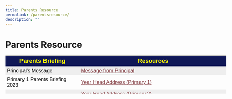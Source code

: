 ```yaml
---
title: Parents Resource
permalink: /parentsresource/
description: ""
---
```

# Parents Resource

<table style="box-sizing: border-box; color: rgb(0, 0, 0); font-family: Signika, Arial, sans-serif; font-size: 16px; font-style: normal; font-variant-ligatures: normal; font-variant-caps: normal; font-weight: 400; letter-spacing: normal; orphans: 2; text-align: start; text-transform: none; white-space: normal; widows: 2; word-spacing: 0px; -webkit-text-stroke-width: 0px; text-decoration-thickness: initial; text-decoration-style: initial; text-decoration-color: initial; height: 120px; width: 715.156px;"><tbody style="box-sizing: border-box;"><tr style="box-sizing: border-box; height: 23px;"><td style="box-sizing: border-box; padding: 5px; width: 232px; background-color: rgb(16, 24, 87); height: 23px; text-align: center;"><span style="box-sizing: border-box; font-size: 14pt; font-family: arial, helvetica, sans-serif; color: rgb(255, 255, 0);"><strong style="box-sizing: border-box; font-weight: bolder;">Parents Briefing</strong></span></td><td style="box-sizing: border-box; padding: 5px; width: 460.156px; background-color: rgb(16, 24, 87); height: 23px; text-align: center;"><span style="box-sizing: border-box; font-size: 14pt; font-family: arial, helvetica, sans-serif; color: rgb(255, 255, 0);"><strong style="box-sizing: border-box; font-weight: bolder;">Resources</strong></span></td></tr><tr style="box-sizing: border-box; background: rgb(238, 238, 238); height: 23px;"><td style="box-sizing: border-box; padding: 5px; width: 232px; height: 23px; text-align: left;"><span style="box-sizing: border-box; font-family: arial, helvetica, sans-serif; font-size: 12pt;">Principal’s Message</span></td><td style="box-sizing: border-box; padding: 5px; width: 460.156px; height: 23px; text-align: left;"><a href="https://youtu.be/GxwuNvGg63g" target="_blank" rel="noopener" style="box-sizing: border-box; background-color: transparent; cursor: pointer; transition: all 0.25s ease-in-out 0s; color: rgb(128, 56, 61);"><span style="box-sizing: border-box; font-family: arial, helvetica, sans-serif;">Message from Principal</span></a></td></tr><tr style="box-sizing: border-box; height: 23px;"><td style="box-sizing: border-box; padding: 5px; width: 232px; height: 23px; text-align: left;"><span style="box-sizing: border-box; font-family: arial, helvetica, sans-serif; font-size: 12pt;">Primary 1 Parents Briefing 2023</span></td><td style="box-sizing: border-box; padding: 5px; width: 460.156px; height: 23px; text-align: left;"><a href="https://youtu.be/HfQNleAWQSg" target="_blank" rel="noopener" style="box-sizing: border-box; background-color: transparent; cursor: pointer; transition: all 0.25s ease-in-out 0s; color: rgb(128, 56, 61);"><span style="box-sizing: border-box; font-family: arial, helvetica, sans-serif;"><span style="box-sizing: border-box; font-family: arial, helvetica, sans-serif; font-size: 12pt;">Year Head Address (Primary 1)</span></span></a></td></tr><tr style="box-sizing: border-box; background: rgb(238, 238, 238); height: 23px;"><td style="box-sizing: border-box; padding: 5px; width: 232px; height: 23px; text-align: left;"><span style="box-sizing: border-box; font-family: arial, helvetica, sans-serif; font-size: 12pt;">Primary 2 Parents Briefing 2023</span></td><td style="box-sizing: border-box; padding: 5px; width: 460.156px; height: 23px; text-align: left;"><a href="https://youtu.be/s1RIQqc87Rc" target="_blank" rel="noopener" style="box-sizing: border-box; background-color: transparent; cursor: pointer; transition: all 0.25s ease-in-out 0s; color: rgb(128, 56, 61);"><span style="box-sizing: border-box; font-family: arial, helvetica, sans-serif;"><span style="box-sizing: border-box; font-family: arial, helvetica, sans-serif; font-size: 12pt;">Year Head Address (Primary 2)</span></span></a><br style="box-sizing: border-box;"><span style="box-sizing: border-box; font-family: arial, helvetica, sans-serif;"><a href="https://youtu.be/zDKyUUGykQw" target="_blank" rel="noopener" style="box-sizing: border-box; background-color: transparent; cursor: pointer; transition: all 0.25s ease-in-out 0s; color: rgb(128, 56, 61);">P2 Parents Briefing for English Language</a><br style="box-sizing: border-box;"><a href="https://youtu.be/xX5bHDGFjsM" target="_blank" rel="noopener" style="box-sizing: border-box; background-color: transparent; cursor: pointer; transition: all 0.25s ease-in-out 0s; color: rgb(128, 56, 61);">P2 Parents Briefing for Mathematics</a><br style="box-sizing: border-box;"><a href="https://youtu.be/5ypYBIvATXE" target="_blank" rel="noopener" style="box-sizing: border-box; background-color: transparent; cursor: pointer; transition: all 0.25s ease-in-out 0s; color: rgb(128, 56, 61);">P2 Parents Briefing for Mother Tongue Language</a><br style="box-sizing: border-box;"></span></td></tr><tr style="box-sizing: border-box; height: 23px;"><td style="box-sizing: border-box; padding: 5px; width: 232px; height: 23px; text-align: left;"><span style="box-sizing: border-box; font-family: arial, helvetica, sans-serif; font-size: 12pt;">Primary 3 Parents Briefing 2023</span></td><td style="box-sizing: border-box; padding: 5px; width: 460.156px; height: 23px; text-align: left;"><a href="https://youtu.be/Hx_ezOhR9xc" target="_blank" rel="noopener" style="box-sizing: border-box; background-color: transparent; cursor: pointer; transition: all 0.25s ease-in-out 0s; color: rgb(128, 56, 61);"><span style="box-sizing: border-box; font-family: arial, helvetica, sans-serif;"><span style="box-sizing: border-box; font-family: arial, helvetica, sans-serif; font-size: 12pt;">Year Head Address (Primary 3)</span></span></a><br style="box-sizing: border-box;"><a href="https://youtu.be/0m1TamuraJE" target="_blank" rel="noopener" style="box-sizing: border-box; background-color: transparent; cursor: pointer; transition: all 0.25s ease-in-out 0s; color: rgb(128, 56, 61);"><span style="box-sizing: border-box; font-family: arial, helvetica, sans-serif;">P3 Parents Briefing for English Language</span></a><br style="box-sizing: border-box;"><a href="https://youtu.be/WUdum6uu8L4" target="_blank" rel="noopener" style="box-sizing: border-box; background-color: transparent; cursor: pointer; transition: all 0.25s ease-in-out 0s; color: rgb(128, 56, 61);"><span style="box-sizing: border-box; font-family: arial, helvetica, sans-serif;">P3 Parents Briefing for Mathematics</span></a><br style="box-sizing: border-box;"><a href="https://youtu.be/xmPVwAvYehA" target="_blank" rel="noopener" style="box-sizing: border-box; background-color: transparent; cursor: pointer; transition: all 0.25s ease-in-out 0s; color: rgb(128, 56, 61);"><span style="box-sizing: border-box; font-family: arial, helvetica, sans-serif;">P3 Parents Briefing for Mother Tongue Language</span></a><br style="box-sizing: border-box;"><a href="https://youtu.be/DUZBO7xJW-U" target="_blank" rel="noopener" style="box-sizing: border-box; background-color: transparent; cursor: pointer; transition: all 0.25s ease-in-out 0s; color: rgb(128, 56, 61);"><span style="box-sizing: border-box; font-family: arial, helvetica, sans-serif;">P3 Parents Briefing for Science</span></a></td></tr><tr style="box-sizing: border-box; background: rgb(238, 238, 238); height: 23px;"><td style="box-sizing: border-box; padding: 5px; width: 232px; height: 23px; text-align: left;"><span style="box-sizing: border-box; font-family: arial, helvetica, sans-serif; font-size: 12pt;">Primary 4 Parents Briefing 2023</span></td><td style="box-sizing: border-box; padding: 5px; width: 460.156px; height: 23px; text-align: left;"><a href="https://youtu.be/_Ib2xiLTk4w" target="_blank" rel="noopener" style="box-sizing: border-box; background-color: transparent; cursor: pointer; transition: all 0.25s ease-in-out 0s; color: rgb(128, 56, 61);"><span style="box-sizing: border-box; font-family: arial, helvetica, sans-serif; font-size: 12pt;">Year Head Address (Primary 4)</span></a><br style="box-sizing: border-box;"><span style="box-sizing: border-box; font-family: arial, helvetica, sans-serif;"><a href="https://youtu.be/hDkXIG5Wyl0" target="_blank" rel="noopener" style="box-sizing: border-box; background-color: transparent; cursor: pointer; transition: all 0.25s ease-in-out 0s; color: rgb(128, 56, 61);">P4 Parents Briefing for English Language</a><br style="box-sizing: border-box;"><a href="https://youtu.be/RQf3OpbMMeo" target="_blank" rel="noopener" style="box-sizing: border-box; background-color: transparent; cursor: pointer; transition: all 0.25s ease-in-out 0s; color: rgb(128, 56, 61);">P4 Parents Briefing for Mathematics</a><br style="box-sizing: border-box;"><a href="https://youtu.be/TZuyG-iIqfQ" target="_blank" rel="noopener" style="box-sizing: border-box; background-color: transparent; cursor: pointer; transition: all 0.25s ease-in-out 0s; color: rgb(128, 56, 61);">P4 Parents Briefing for Mother Tongue Language</a><br style="box-sizing: border-box;"><a href="https://youtu.be/P0_D7cuRXMw" target="_blank" rel="noopener" style="box-sizing: border-box; background-color: transparent; cursor: pointer; transition: all 0.25s ease-in-out 0s; color: rgb(128, 56, 61);">P4 Parents Briefing for Science</a></span></td></tr><tr style="box-sizing: border-box; height: 30.875px;"><td style="box-sizing: border-box; padding: 5px; width: 232px; height: 30.875px; text-align: left;"><span style="box-sizing: border-box; font-family: arial, helvetica, sans-serif; font-size: 12pt;">Primary 5 Parents Briefing 2023</span></td><td style="box-sizing: border-box; padding: 5px; width: 460.156px; height: 30.875px; text-align: left;"><a href="https://youtu.be/WFdTD2VfMFw" target="_blank" rel="noopener" style="box-sizing: border-box; background-color: transparent; cursor: pointer; transition: all 0.25s ease-in-out 0s; color: rgb(128, 56, 61);"><span style="box-sizing: border-box; font-family: arial, helvetica, sans-serif;"><span style="box-sizing: border-box; font-family: arial, helvetica, sans-serif; font-size: 12pt;">Year Head Address (Primary 5)</span></span></a><br style="box-sizing: border-box;"><span style="box-sizing: border-box; font-family: arial, helvetica, sans-serif;"><a href="https://youtu.be/-PU7aBaPKGk" target="_blank" rel="noopener" style="box-sizing: border-box; background-color: transparent; cursor: pointer; transition: all 0.25s ease-in-out 0s; color: rgb(128, 56, 61);">P5 Parents Briefing for English and Foundation English Language</a><br style="box-sizing: border-box;"><a href="https://youtu.be/VZzBHMn71FM" target="_blank" rel="noopener" style="box-sizing: border-box; background-color: transparent; cursor: pointer; transition: all 0.25s ease-in-out 0s; color: rgb(128, 56, 61);">P5 Parents Briefing for Foundation Mathematics</a><br style="box-sizing: border-box;"><a href="https://youtu.be/VZzBHMn71FM" target="_blank" rel="noopener" style="box-sizing: border-box; background-color: transparent; cursor: pointer; transition: all 0.25s ease-in-out 0s; color: rgb(128, 56, 61);">P5 Parents Briefing for Standard Mathematics</a><br style="box-sizing: border-box;"><a href="https://youtu.be/WR1s2fUigmI" target="_blank" rel="noopener" style="box-sizing: border-box; background-color: transparent; cursor: pointer; transition: all 0.25s ease-in-out 0s; color: rgb(128, 56, 61);">P5 Parents Briefing for Mother Tongue and Foundation Mother Tongue Language&nbsp;</a><br style="box-sizing: border-box;"><a href="https://youtu.be/tnePOuiLlBs" target="_blank" rel="noopener" style="box-sizing: border-box; background-color: transparent; cursor: pointer; transition: all 0.25s ease-in-out 0s; color: rgb(128, 56, 61);">P5 Parents Briefing for Science and Foundation Science</a></span></td></tr><tr style="box-sizing: border-box; background: rgb(238, 238, 238); height: 23px;"><td style="box-sizing: border-box; padding: 5px; width: 232px; height: 23px; text-align: left;"><span style="box-sizing: border-box; font-family: arial, helvetica, sans-serif; font-size: 12pt;">Primary 6 Parents Briefing 2023</span></td><td style="box-sizing: border-box; padding: 5px; width: 460.156px; height: 23px; text-align: left;"><a href="https://youtu.be/2xz-83FxGqY" target="_blank" rel="noopener" style="box-sizing: border-box; background-color: transparent; cursor: pointer; transition: all 0.25s ease-in-out 0s; color: rgb(128, 56, 61);"><span style="box-sizing: border-box; font-family: arial, helvetica, sans-serif;"><span style="box-sizing: border-box; font-family: arial, helvetica, sans-serif; font-size: 12pt;">Year Head Address (Primary 6)</span></span></a><br style="box-sizing: border-box;"><a href="https://youtu.be/Ce_oR4U1CyU" target="_blank" rel="noopener" style="box-sizing: border-box; background-color: transparent; cursor: pointer; transition: all 0.25s ease-in-out 0s; color: rgb(128, 56, 61);"><span style="box-sizing: border-box; font-family: arial, helvetica, sans-serif; font-size: 12pt;">P6 Parents Briefing for English and Foundation English Language</span></a><br style="box-sizing: border-box;"><a href="https://youtu.be/RxRqJLInGsY" target="_blank" rel="noopener" style="box-sizing: border-box; background-color: transparent; cursor: pointer; transition: all 0.25s ease-in-out 0s; color: rgb(128, 56, 61);"><span style="box-sizing: border-box; font-family: arial, helvetica, sans-serif; font-size: 12pt;">P6 Parents Briefing for Foundation Mathematics</span></a><br style="box-sizing: border-box;"><a href="https://youtu.be/BpQmTyoDFnc" target="_blank" rel="noopener" style="box-sizing: border-box; background-color: transparent; cursor: pointer; transition: all 0.25s ease-in-out 0s; color: rgb(128, 56, 61);"><span style="box-sizing: border-box; font-family: arial, helvetica, sans-serif;">P6 Parents Briefing for Standard Mathematics</span></a><br style="box-sizing: border-box;"><a href="https://youtu.be/aNGwpN8Dulg" target="_blank" rel="noopener" style="box-sizing: border-box; background-color: transparent; cursor: pointer; transition: all 0.25s ease-in-out 0s; color: rgb(128, 56, 61);"><span style="box-sizing: border-box; font-family: arial, helvetica, sans-serif; font-size: 12pt;">P6 Parents Briefing for Mother Tongue and Foundation Mother Tongue Language</span></a><br style="box-sizing: border-box;"><a href="https://youtu.be/8wATtmhHU0E" target="_blank" rel="noopener" style="box-sizing: border-box; background-color: transparent; cursor: pointer; transition: all 0.25s ease-in-out 0s; color: rgb(128, 56, 61);"><span style="box-sizing: border-box; font-family: arial, helvetica, sans-serif; font-size: 12pt;">P6 Parents Briefing for Science and Foundation Science</span></a></td></tr></tbody></table>